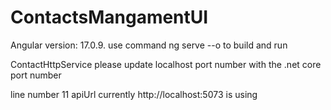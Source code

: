 # ContactsMangamentUI

Angular version: 17.0.9.
use command ng serve --o to build and run 

ContactHttpService 
please update localhost port number with the .net core port number

line number 11 apiUrl currently http://localhost:5073 is using


